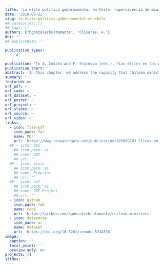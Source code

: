 ```yaml
---
title: 'La élite política gubernamental en Chile: supervivencia de ministros'
date: '2018-05-22'
slug: la-elite-politica-gubernamental-en-chile
## categories: []
## tags: []
authors: ["bgonzalezbustamante", "Olivares, A."]
doi: ''
## publishDate: ''

publication_types:
  - '4'

publication: 'In A. Codato and F. Espinoza (eds.), *Las élites en las Américas: diferentes perspectivas* (pp. 245-282). Curitiba: Editora Universidade Federal do Paraná'
publication_short: ''
abstract: 'In this chapter, we address the capacity that Chilean ministers had to survive in their positions during 1990-2014 period. We analyse the trajectories and profiles of the ministers over 24 years (232 appointments) to identify how these are related with the elements of the institutional architecture (*e.g.* quotas, party equilibriums, president autonomy, among others) with factors associated with the parties, which formed the government coalitions. In particular, using a trajectories analysis of the all individuals in the period, we aim to evaluate factors that illuminate patterns linked with the politics professionalisation phenomena in the governmental sphere, as well as the functioning of the executive power in a presidential system.'
summary: ''
featured: no
url_pdf: ~
url_code: ~
url_dataset: ~
url_poster: ~
url_project: ~
url_slides: ~
url_source: ~
url_video: ~
links:
  - icon: file-pdf
    icon_pack: far
    name: PDF
    url: 'https://www.researchgate.net/publication/325699783_Elites_en_las_Americas_diferentes_perspectivas_Elites_in_the_Americas_Different_Perspectives'
  ## - icon: doi
    ## icon_pack: ai
    ## name: DOI
    ## url: ''
  ## - icon: arxiv
    ## icon_pack: ai
    ## name: Preprint
    ## url: ''
  ## - icon: osf
    ## icon_pack: ai
    ## name: OSF-Project
    ## url: ''
  - icon: github
    icon_pack: fab
    name: Code
    url: 'https://github.com/bgonzalezbustamante/chilean-ministers'
  - icon: dataverse
    icon_pack: ai
    name: Dataset
    url: 'https://doi.org/10.5281/zenodo.5744536'
image:
  caption: ''
  focal_point: ''
  preview_only: no
projects: []
slides: ''
---
```

